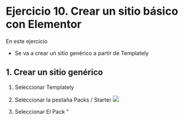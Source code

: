 
# Ejercicio 10. Crear un sitio básico con Elementor

En este ejercicio 
- Se va a crear un sitio genérico  a partir de Templately

## 1. Crear un sitio genérico

1. Seleccionar Templately
2. Seleccionar la pestaña Packs / Starter
![](https://i.imgur.com/fpKX2qq.png)

3. Seleccionar El Pack "

<!--stackedit_data:
eyJoaXN0b3J5IjpbLTEyNzkyMjE0NzQsNzEzNjcyNzY0XX0=
-->